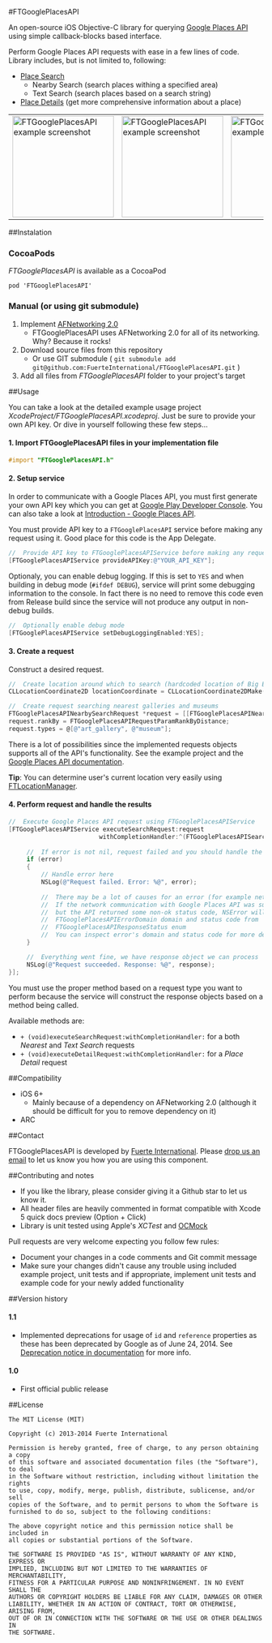 #FTGooglePlacesAPI

An open-source iOS Objective-C library for querying [Google Places API][1] using simple callback-blocks based interface.

Perform Google Places API requests with ease in a few lines of code. Library includes, but is not limited to, following:

 - [Place Search][2]
     - Nearby Search (search places withing a specified area)
     - Text Search (search places based on a search string)
 - [Place Details][3] (get more comprehensive information about a place)

<table>
  <tr>
    <td>
       <a href="http://i.imgur.com/DGMbcw1.png">
          <img src="http://i.imgur.com/DGMbcw1.png" width="200" alt="FTGooglePlacesAPI example screenshot"/>
       </a>
    </td>
    <td>
       <a href="http://i.imgur.com/1POEIRN.png">
          <img src="http://i.imgur.com/1POEIRN.png" width="200" alt="FTGooglePlacesAPI example screenshot"/>
       </a>
    </td>
    <td>
       <a href="http://i.imgur.com/ATk5qhR.png">
          <img src="http://i.imgur.com/ATk5qhR.png" width="200" alt="FTGooglePlacesAPI example screenshot"/>
       </a>
    </td>
  </tr>
</table>

##Instalation

### CocoaPods

*FTGooglePlacesAPI* is available as a CocoaPod

    pod 'FTGooglePlacesAPI'

### Manual (or using git submodule)
 1. Implement [AFNetworking 2.0][4]
    - FTGooglePlacesAPI uses AFNetworking 2.0 for all of its networking. Why? Because it rocks!
 2. Download source files from this repository
    - Or use GIT submodule ( `git submodule add git@github.com:FuerteInternational/FTGooglePlacesAPI.git` )
 3. Add all files from *FTGooglePlacesAPI* folder to your project's target

##Usage

You can take a look at the detailed example usage project *XcodeProject/FTGooglePlacesAPI.xcodeproj*. Just be sure to provide your own API key. Or dive in yourself following these few steps...

#### 1. Import FTGooglePlacesAPI files in your implementation file
```objective-c
#import "FTGooglePlacesAPI.h"
```

#### 2. Setup service

In order to communicate with a Google Places API, you must first generate your own API key which you can get at [Google Play Developer Console][5]. You can also take a look at [Introduction - Google Places API][6].

You must provide API key to a `FTGooglePlacesAPI` service before making any request using it. Good place for this code is the App Delegate.

```objective-c
//  Provide API key to FTGooglePlacesAPIService before making any requests
[FTGooglePlacesAPIService provideAPIKey:@"YOUR_API_KEY"];
```

Optionaly, you can enable debug logging. If this is set to `YES` and when building in debug mode (`#ifdef DEBUG`), service will print some debugging information to the console. In fact there is no need to remove this code even from Release build since the service will not produce any output in non-debug builds.

```objective-c
//  Optionally enable debug mode
[FTGooglePlacesAPIService setDebugLoggingEnabled:YES];
```

#### 3. Create a request

Construct a desired request.

```objective-c
//  Create location around which to search (hardcoded location of Big Ben here)
CLLocationCoordinate2D locationCoordinate = CLLocationCoordinate2DMake(51.501103,-0.124565);

//  Create request searching nearest galleries and museums
FTGooglePlacesAPINearbySearchRequest *request = [[FTGooglePlacesAPINearbySearchRequest alloc] initWithLocationCoordinate:locationCoordinate];
request.rankBy = FTGooglePlacesAPIRequestParamRankByDistance;
request.types = @[@"art_gallery", @"museum"];
```

There is a lot of possibilities since the implemented requests objects supports all of the API's functionality. See the example project and the [Google Places API documentation][7].

**Tip**: You can determine user's current location very easily using [FTLocationManager][8].

#### 4. Perform request and handle the results

```objective-c
//  Execute Google Places API request using FTGooglePlacesAPIService
[FTGooglePlacesAPIService executeSearchRequest:request
                         withCompletionHandler:^(FTGooglePlacesAPISearchResponse *response, NSError *error) {
                             
     //  If error is not nil, request failed and you should handle the error
     if (error)
     {
         // Handle error here
         NSLog(@"Request failed. Error: %@", error);
         
         //  There may be a lot of causes for an error (for example networking error).
         //  If the network communication with Google Places API was successfull,
         //  but the API returned some non-ok status code, NSError will have
         //  FTGooglePlacesAPIErrorDomain domain and status code from
         //  FTGooglePlacesAPIResponseStatus enum
         //  You can inspect error's domain and status code for more detailed info
     }

     //  Everything went fine, we have response object we can process
     NSLog(@"Request succeeded. Response: %@", response);
}];
```

You must use the proper method based on a request type you want to perform because the service will construct the response objects based on a method being called.

Available methods are:

 - `+ (void)executeSearchRequest:withCompletionHandler:` for a both *Nearest* and *Text Search* requests
 - `+ (void)executeDetailRequest:withCompletionHandler:` for a *Place Detail* request

##Compatibility

 - iOS 6+
    - Mainly because of a dependency on AFNetworking 2.0 (although it should be difficult for you to remove dependency on it)
 - ARC

##Contact

FTGooglePlacesAPI is developed by [Fuerte International](http://fuerteint.com). Please [drop us an email](mailto:open-source@fuerteint.com) to let us know you how you are using this component.

##Contributing and notes

 - If you like the library, please consider giving it a Github star to let us know it.
 - All header files are heavily commented in format compatible with Xcode 5 quick docs preview (Option + Click)
 - Library is unit tested using Apple's *XCTest* and [OCMock](http://ocmock.org/)

Pull requests are very welcome expecting you follow few rules:

 - Document your changes in a code comments and Git commit message
 - Make sure your changes didn't cause any trouble using included example project, unit tests and if appropriate, implement unit tests and example code for your newly added functionality

##Version history

#### 1.1
 - Implemented deprecations for usage of `id` and `reference` properties as these has been deprecated by Google as of June 24, 2014. See [Deprecation notice in documentation](https://developers.google.com/places/documentation/details#deprecation) for more info.

#### 1.0
 - First official public release

##License
```
The MIT License (MIT)

Copyright (c) 2013-2014 Fuerte International

Permission is hereby granted, free of charge, to any person obtaining a copy
of this software and associated documentation files (the "Software"), to deal
in the Software without restriction, including without limitation the rights
to use, copy, modify, merge, publish, distribute, sublicense, and/or sell
copies of the Software, and to permit persons to whom the Software is
furnished to do so, subject to the following conditions:

The above copyright notice and this permission notice shall be included in
all copies or substantial portions of the Software.

THE SOFTWARE IS PROVIDED "AS IS", WITHOUT WARRANTY OF ANY KIND, EXPRESS OR
IMPLIED, INCLUDING BUT NOT LIMITED TO THE WARRANTIES OF MERCHANTABILITY,
FITNESS FOR A PARTICULAR PURPOSE AND NONINFRINGEMENT. IN NO EVENT SHALL THE
AUTHORS OR COPYRIGHT HOLDERS BE LIABLE FOR ANY CLAIM, DAMAGES OR OTHER
LIABILITY, WHETHER IN AN ACTION OF CONTRACT, TORT OR OTHERWISE, ARISING FROM,
OUT OF OR IN CONNECTION WITH THE SOFTWARE OR THE USE OR OTHER DEALINGS IN
THE SOFTWARE.

```


  [1]: https://developers.google.com/places/documentation/
  [2]: https://developers.google.com/places/documentation/search
  [3]: https://developers.google.com/places/documentation/details
  [4]: https://github.com/AFNetworking/AFNetworking
  [5]: https://code.google.com/apis/console
  [6]: https://developers.google.com/places/documentation/#Authentication
  [7]: https://developers.google.com/places/documentation
  [8]: https://github.com/FuerteInternational/FTLocationManager